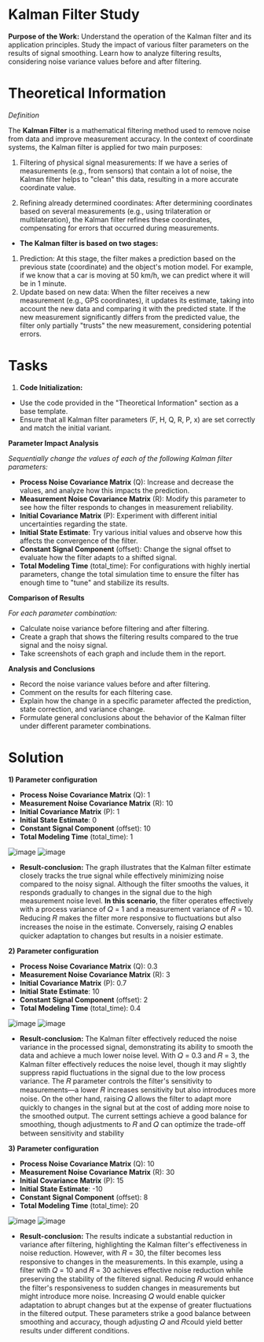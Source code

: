 # Kalman Filter Study

**Purpose of the Work:**
Understand the operation of the Kalman filter and its application principles. Study the impact of various filter parameters on the results of signal smoothing. Learn how to analyze filtering results, considering noise variance values before and after filtering.

# Theoretical Information

*Definition*

The **Kalman Filter** is a mathematical filtering method used to remove noise from data and improve measurement accuracy. In the context of coordinate systems, the Kalman filter is applied for two main purposes:

1) Filtering of physical signal measurements: If we have a series of measurements (e.g., from sensors) that contain a lot of noise, the Kalman filter helps to "clean" this data, resulting in a more accurate coordinate value.

2) Refining already determined coordinates: After determining coordinates based on several measurements (e.g., using trilateration or multilateration), the Kalman filter refines these coordinates, compensating for errors that occurred during measurements.

- **The Kalman filter is based on two stages:**

1) Prediction: At this stage, the filter makes a prediction based on the previous state (coordinate) and the object's motion model. For example, if we know that a car is moving at 50 km/h, we can predict where it will be in 1 minute.
2) Update based on new data: When the filter receives a new measurement (e.g., GPS coordinates), it updates its estimate, taking into account the new data and comparing it with the predicted state. If the new measurement significantly differs from the predicted value, the filter only partially "trusts" the new measurement, considering potential errors.

# Tasks

1) **Code Initialization:**

- Use the code provided in the "Theoretical Information" section as a base template.
- Ensure that all Kalman filter parameters (F, H, Q, R, P, x) are set correctly and match the initial variant.

**Parameter Impact Analysis**

*Sequentially change the values of each of the following Kalman filter parameters:*

- **Process Noise Covariance Matrix** (Q): Increase and decrease the values, and analyze how this impacts the prediction.
- **Measurement Noise Covariance Matrix** (R): Modify this parameter to see how the filter responds to changes in measurement reliability.
- **Initial Covariance Matrix** (P): Experiment with different initial uncertainties regarding the state.
- **Initial State Estimate**: Try various initial values and observe how this affects the convergence of the filter.
- **Constant Signal Component** (offset): Change the signal offset to evaluate how the filter adapts to a shifted signal.
- **Total Modeling Time** (total_time): For configurations with highly inertial parameters, change the total simulation time to ensure the filter has enough time to "tune" and stabilize its results.

**Comparison of Results**

*For each parameter combination:*

- Calculate noise variance before filtering and after filtering.
- Create a graph that shows the filtering results compared to the true signal and the noisy signal.
- Take screenshots of each graph and include them in the report.

**Analysis and Conclusions**

- Record the noise variance values before and after filtering.
- Comment on the results for each filtering case.
- Explain how the change in a specific parameter affected the prediction, state correction, and variance change.
- Formulate general conclusions about the behavior of the Kalman filter under different parameter combinations.

# Solution

**1) Parameter configuration**

- **Process Noise Covariance Matrix** (Q): 1
- **Measurement Noise Covariance Matrix** (R): 10
- **Initial Covariance Matrix** (P): 1
- **Initial State Estimate**: 0
- **Constant Signal Component** (offset): 10
- **Total Modeling Time** (total_time): 1

![image](https://github.com/user-attachments/assets/cf058b85-123f-4ddf-a977-f2b16e814c6a)
![image](https://github.com/user-attachments/assets/a96e0381-233c-4469-98cf-cad079072cf5)

 - **Result-conclusion:**
The graph illustrates that the Kalman filter estimate closely tracks the true signal while effectively minimizing noise compared to the noisy signal. Although the filter smooths the values, it responds gradually to changes in the signal due to the high measurement noise level. **In this scenario**, the filter operates effectively with a process variance of 𝑄 = 1 and a measurement variance of 𝑅 = 10. Reducing 𝑅 makes the filter more responsive to fluctuations but also increases the noise in the estimate. Conversely, raising 𝑄 enables quicker adaptation to changes but results in a noisier estimate.

**2) Parameter configuration**

- **Process Noise Covariance Matrix** (Q): 0.3
- **Measurement Noise Covariance Matrix** (R): 3
- **Initial Covariance Matrix** (P): 0.7
- **Initial State Estimate**: 10
- **Constant Signal Component** (offset): 2
- **Total Modeling Time** (total_time): 0.4

![image](https://github.com/user-attachments/assets/3eb7dbbb-b400-4c61-976a-6f67ec756809)
![image](https://github.com/user-attachments/assets/1048f9d0-3c1f-48f1-8880-2d88a8b47e16)

 - **Result-conclusion:**
The Kalman filter effectively reduced the noise variance in the processed signal, demonstrating its ability to smooth the data and achieve a much lower noise level. With 𝑄 = 0.3 and 𝑅 = 3, the Kalman filter effectively reduces the noise level, though it may slightly suppress rapid fluctuations in the signal due to the low process variance. The 𝑅 parameter controls the filter's sensitivity to measurements—a lower 𝑅 increases sensitivity but also introduces more noise. On the other hand, raising 𝑄 allows the filter to adapt more quickly to changes in the signal but at the cost of adding more noise to the smoothed output. The current settings achieve a good balance for smoothing, though adjustments to 𝑅 and 𝑄 can optimize the trade-off between sensitivity and stability

**3) Parameter configuration**

- **Process Noise Covariance Matrix** (Q): 10
- **Measurement Noise Covariance Matrix** (R): 30
- **Initial Covariance Matrix** (P): 15
- **Initial State Estimate**: -10
- **Constant Signal Component** (offset): 8
- **Total Modeling Time** (total_time): 20

![image](https://github.com/user-attachments/assets/4b4201aa-9724-47f7-baa1-89992d8152dd)
![image](https://github.com/user-attachments/assets/d69e95b2-96d9-49c6-8561-931d63242cd1)

- **Result-conclusion:**
The results indicate a substantial reduction in variance after filtering, highlighting the Kalman filter's effectiveness in noise reduction. However, with 𝑅 = 30, the filter becomes less responsive to changes in the measurements. In this example, using a filter with 𝑄 = 10 and 𝑅 = 30 achieves effective noise reduction while preserving the stability of the filtered signal. Reducing 𝑅 would enhance the filter's responsiveness to sudden changes in measurements but might introduce more noise. Increasing 𝑄 would enable quicker adaptation to abrupt changes but at the expense of greater fluctuations in the filtered output. These parameters strike a good balance between smoothing and accuracy, though adjusting 𝑄 and 𝑅could yield better results under different conditions.
